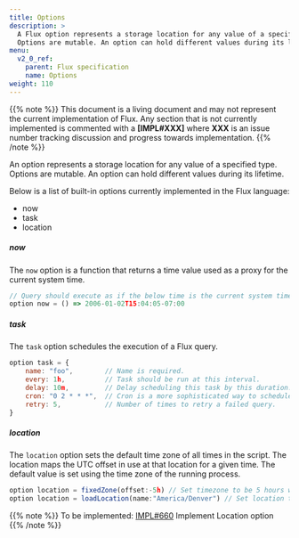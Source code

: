 ```yaml
---
title: Options
description: >
  A Flux option represents a storage location for any value of a specified type.
  Options are mutable. An option can hold different values during its lifetime.
menu:
  v2_0_ref:
    parent: Flux specification
    name: Options
weight: 110
---
```


{{% note %}}
This document is a living document and may not represent the current implementation of Flux.
Any section that is not currently implemented is commented with a **[IMPL#XXX]** where
**XXX** is an issue number tracking discussion and progress towards implementation.
{{% /note %}}

An option represents a storage location for any value of a specified type.
Options are mutable.
An option can hold different values during its lifetime.

Below is a list of built-in options currently implemented in the Flux language:

- now
- task
- location

##### now
The `now` option is a function that returns a time value used as a proxy for the current system time.

```js
// Query should execute as if the below time is the current system time
option now = () => 2006-01-02T15:04:05-07:00
```

##### task
The `task` option schedules the execution of a Flux query.

```js
option task = {
    name: "foo",        // Name is required.
    every: 1h,          // Task should be run at this interval.
    delay: 10m,         // Delay scheduling this task by this duration.
    cron: "0 2 * * *",  // Cron is a more sophisticated way to schedule. 'every' and 'cron' are mutually exclusive.
    retry: 5,           // Number of times to retry a failed query.
}
```

##### location
The `location` option sets the default time zone of all times in the script.
The location maps the UTC offset in use at that location for a given time.
The default value is set using the time zone of the running process.

```js
option location = fixedZone(offset:-5h) // Set timezone to be 5 hours west of UTC.
option location = loadLocation(name:"America/Denver") // Set location to be America/Denver.
```

{{% note %}}
To be implemented: [IMPL#660](https://github.com/influxdata/platform/issues/660) Implement Location option
{{% /note %}}

